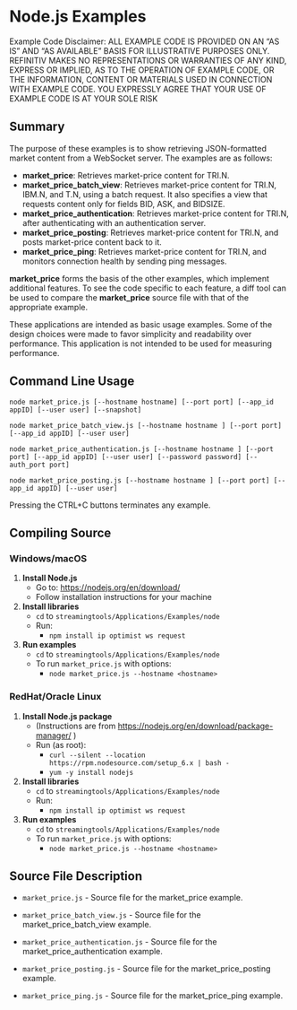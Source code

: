 # Node.js Examples

Example Code Disclaimer:
ALL EXAMPLE CODE IS PROVIDED ON AN “AS IS” AND “AS AVAILABLE” BASIS FOR ILLUSTRATIVE PURPOSES ONLY. REFINITIV MAKES NO REPRESENTATIONS OR WARRANTIES OF ANY KIND, EXPRESS OR IMPLIED, AS TO THE OPERATION OF EXAMPLE CODE, OR THE INFORMATION, CONTENT OR MATERIALS USED IN CONNECTION WITH EXAMPLE CODE. YOU EXPRESSLY AGREE THAT YOUR USE OF EXAMPLE CODE IS AT YOUR SOLE RISK

## Summary

The purpose of these examples is to show retrieving JSON-formatted market content
from a WebSocket server. The examples are as follows:

* __market\_price__: Retrieves market-price content for TRI.N.
* __market\_price\_batch\_view__: Retrieves market-price content for TRI.N, IBM.N, and T.N, 
  using a batch request. It also specifies a view that requests content only for fields 
  BID, ASK, and BIDSIZE.
* __market\_price\_authentication__: Retrieves market-price content for TRI.N, after 
  authenticating with an authentication server.
* __market\_price\_posting__: Retrieves market-price content for TRI.N, and posts
  market-price content back to it.
* __market\_price\_ping__: Retrieves market-price content for TRI.N, and monitors
  connection health by sending ping messages.

__market\_price__ forms the basis of the other examples, which implement additional
features. To see the code specific to each feature, a diff tool can be used to compare
the __market\_price__ source file with that of the appropriate example.

These applications are intended as basic usage examples. Some of the design choices
were made to favor simplicity and readability over performance. This application 
is not intended to be used for measuring performance.
## Command Line Usage

```node market_price.js [--hostname hostname] [--port port] [--app_id appID] [--user user] [--snapshot]```

```node market_price_batch_view.js [--hostname hostname ] [--port port] [--app_id appID] [--user user]```

```node market_price_authentication.js [--hostname hostname ] [--port port] [--app_id appID] [--user user] [--password password] [--auth_port port]```

```node market_price_posting.js [--hostname hostname ] [--port port] [--app_id appID] [--user user]```

Pressing the CTRL+C buttons terminates any example.
## Compiling Source
### Windows/macOS
1. __Install Node.js__
    - Go to: <https://nodejs.org/en/download/>
    - Follow installation instructions for your machine
2. __Install libraries__
    - `cd` to `streamingtools/Applications/Examples/node`
    - Run:
      - `npm install ip optimist ws request`
3. __Run examples__
    - `cd` to `streamingtools/Applications/Examples/node`
    - To run `market_price.js` with options:
      - `node market_price.js --hostname <hostname>`

### RedHat/Oracle Linux
1. __Install Node.js package__
    - (Instructions are from <https://nodejs.org/en/download/package-manager/> )
    - Run (as root):
      - `curl --silent --location https://rpm.nodesource.com/setup_6.x | bash -`
      - `yum -y install nodejs`
2. __Install libraries__
    - `cd` to `streamingtools/Applications/Examples/node`
    - Run:
      - `npm install ip optimist ws request`
3. __Run examples__
    - `cd` to `streamingtools/Applications/Examples/node`
    - To run `market_price.js` with options:
      - `node market_price.js --hostname <hostname>`

## Source File Description

* `market_price.js` - Source file for the market\_price example.

* `market_price_batch_view.js` - Source file for the market\_price\_batch\_view example.

* `market_price_authentication.js` - Source file for the market\_price\_authentication example.

* `market_price_posting.js` - Source file for the market\_price\_posting example.

* `market_price_ping.js` - Source file for the market\_price\_ping example.


